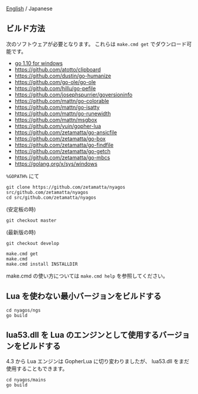 [English](./09-Build_en.md) / Japanese

ビルド方法
----------

次のソフトウェアが必要となります。
これらは `make.cmd get` でダウンロード可能です。

* [go 1.10 for windows](http://golang.org)
* https://github.com/atotto/clipboard
* https://github.com/dustin/go-humanize
* https://github.com/go-ole/go-ole
* https://github.com/hillu/go-pefile
* https://github.com/josephspurrier/goversioninfo
* https://github.com/mattn/go-colorable
* https://github.com/mattn/go-isatty
* https://github.com/mattn/go-runewidth
* https://github.com/mattn/msgbox
* https://github.com/yuin/gopher-lua
* https://github.com/zetamatta/go-ansicfile
* https://github.com/zetamatta/go-box
* https://github.com/zetamatta/go-findfile
* https://github.com/zetamatta/go-getch
* https://github.com/zetamatta/go-mbcs
* https://golang.org/x/sys/windows

`%GOPATH%` にて

    git clone https://github.com/zetamatta/nyagos src/github.com/zetamatta/nyagos
    cd src/github.com/zetamatta/nyagos

(安定板の時)

    git checkout master

(最新版の時)

    git checkout develop

    make.cmd get
    make.cmd
    make.cmd install INSTALLDIR

make.cmd の使い方については `make.cmd help` を参照してください。

Lua を使わない最小バージョンをビルドする
----------------------------------------

    cd nyagos/ngs
    go build

lua53.dll を Lua のエンジンとして使用するバージョンをビルドする
---------------------------------------------------------------

4.3 から Lua エンジンは GopherLua に切り変わりましたが、
lua53.dll をまだ使用することもできます。

    cd nyagos/mains
    go build

<!-- vim:set fenc=utf8: -->

